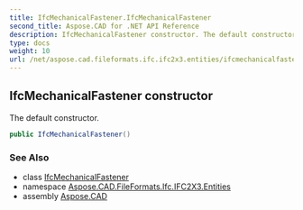 ```yaml
---
title: IfcMechanicalFastener.IfcMechanicalFastener
second_title: Aspose.CAD for .NET API Reference
description: IfcMechanicalFastener constructor. The default constructor
type: docs
weight: 10
url: /net/aspose.cad.fileformats.ifc.ifc2x3.entities/ifcmechanicalfastener/ifcmechanicalfastener/
---
```

## IfcMechanicalFastener constructor

The default constructor.

```csharp
public IfcMechanicalFastener()
```

### See Also

* class [IfcMechanicalFastener](../)
* namespace [Aspose.CAD.FileFormats.Ifc.IFC2X3.Entities](../../ifcmechanicalfastener/)
* assembly [Aspose.CAD](../../../)


